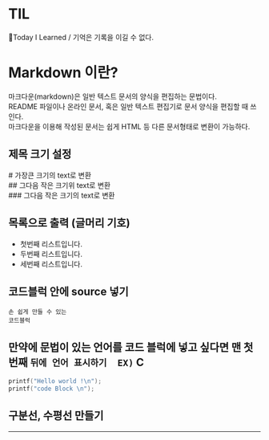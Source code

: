 # TIL
📝Today I Learned / 기억은 기록을 이길 수 없다.

# Markdown 이란?
마크다운(markdown)은 일반 텍스트 문서의 양식을 편집하는 문법이다.<br>
README 파일이나 온라인 문서, 혹은 일반 텍스트 편집기로 문서 양식을 편집할 때 쓰인다.<br> 
마크다운을 이용해 작성된 문서는 쉽게 HTML 등 다른 문서형태로 변환이 가능하다.<br>

## 제목 크기 설정
\# 가장큰 크기의 text로 변환<br>
\## 그다음 작은 크기위 text로 변환<br>
\### 그다음 작은 크기의 text로 변환<br>

## 목록으로 출력 (글머리 기호)
- 첫번째 리스트입니다.
- 두번째 리스트입니다.
- 세번째 리스트입니다.

## 코드블럭 안에 source 넣기

```
손 쉽게 만들 수 있는
코드블럭
```

## 만약에 문법이 있는 언어를 코드 블럭에 넣고 싶다면 맨 첫번째 ``` 뒤에 언어 표시하기  EX) ``` C
``` C
printf("Hello world !\n");
printf("code Block \n");
```

## 구분선, 수평선 만들기
------------